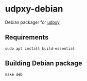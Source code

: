 # udpxy-debian

Debian packager for [udpxy](http://www.udpxy.com/)

## Requirements

    sudo apt install build-essential

## Building Debian package

    make deb
